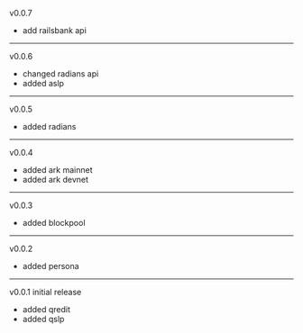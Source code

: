 v0.0.7

- add railsbank api

---

v0.0.6

- changed radians api
- added aslp

---

v0.0.5

- added radians

---

v0.0.4

- added ark mainnet
- added ark devnet

---

v0.0.3

- added blockpool

---

v0.0.2

- added persona

---

v0.0.1 initial release

- added qredit
- added qslp
